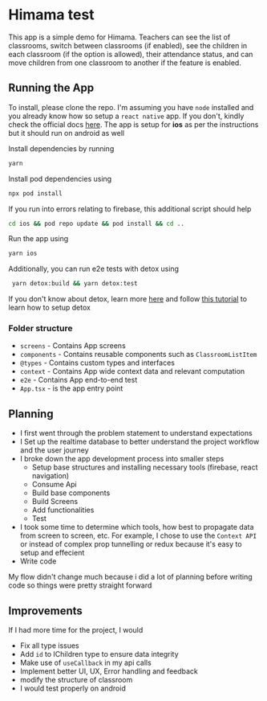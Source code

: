 # Himama test

This app is a simple demo for Himama. Teachers can see the list of classrooms, switch between classrooms (if enabled), see the children in each classroom (if the option is allowed), their attendance status, and can move children from one classroom to another if the feature is enabled.

## Running the App

To install, please clone the repo. I'm assuming you have `node` installed and you already know how so setup a `react native` app. If you don't, kindly check the official docs [here](https://reactnative.dev/docs/environment-setup). The app is setup for **ios** as per the instructions but it should run on android as well

Install dependencies by running

```bash
yarn
```

Install pod dependencies using

```bash
npx pod install
```

If you run into errors relating to firebase, this additional script should help

```bash
cd ios && pod repo update && pod install && cd ..
```

Run the app using

```bash
yarn ios
```

Additionally, you can run e2e tests with detox using

```bash
 yarn detox:build && yarn detox:test
```

If you don't know about detox, learn more [here](https://github.com/wix/Detox) and follow [this tutorial](https://reactnativetesting.io/e2e/setup.html#installing-detox) to learn how to setup detox

### Folder structure

- `screens` - Contains App screens
- `components` - Contains reusable components such as `ClassroomListItem`
- `@types` - Contains custom types and interfaces
- `context` - Contains App wide context data and relevant computation
- `e2e` - Contains App end-to-end test
- `App.tsx` - is the app entry point

## Planning

- I first went through the problem statement to understand expectations
- I Set up the realtime database to better understand the project workflow and the user journey
- I broke down the app development process into smaller steps
  - Setup base structures and installing necessary tools (firebase, react navigation)
  - Consume Api
  - Build base components
  - Build Screens
  - Add functionalities
  - Test
- I took some time to determine which tools, how best to propagate data from screen to screen, etc. For example, I chose to use the `Context API` or instead of complex prop tunnelling or redux because it's easy to setup and effecient
- Write code

My flow didn't change much because i did a lot of planning before writing code so things were pretty straight forward

## Improvements

If I had more time for the project, I would

- Fix all type issues
- Add `id` to IChildren type to ensure data integrity
- Make use of `useCallback` in my api calls
- Implement better UI, UX, Error handling and feedback
- modify the structure of classroom
- I would test properly on android

